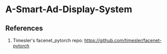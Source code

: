 # A-Smart-Ad-Display-System

## References

1. Timesler's facenet_pytorch repo: https://github.com/timesler/facenet-pytorch
